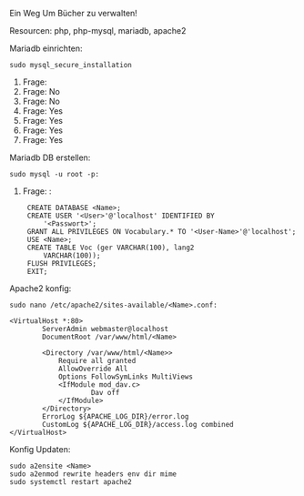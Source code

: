 Ein Weg Um Bücher zu verwalten!



Resourcen:
  php, php-mysql, mariadb, apache2

Mariadb einrichten:

	sudo mysql_secure_installation
		
1. Frage: <Dein Mariadb root Passwd.>
2. Frage: No
3. Frage: No
4. Frage: Yes
5. Frage: Yes
6. Frage: Yes
7. Frage: Yes


Mariadb DB erstellen:
	
	sudo mysql -u root -p:
		
1. Frage: <Dein Mariadb Root-Passwd. von eben>:

		CREATE DATABASE <Name>;
		CREATE USER '<User>'@'localhost' IDENTIFIED BY
    		'<Passwort>';	
		GRANT ALL PRIVILEGES ON Vocabulary.* TO '<User-Name>'@'localhost';
		USE <Name>;
		CREATE TABLE Voc (ger VARCHAR(100), lang2
    		VARCHAR(100));
		FLUSH PRIVILEGES;
		EXIT;



Apache2 konfig:

	sudo nano /etc/apache2/sites-available/<Name>.conf:

	<VirtualHost *:80>
    		ServerAdmin webmaster@localhost
    		DocumentRoot /var/www/html/<Name>

    		<Directory /var/www/html/<Name>>
       			Require all granted
        		AllowOverride All
        		Options FollowSymLinks MultiViews
        		<IfModule mod_dav.c>
            			Dav off
        		</IfModule>
    		</Directory>
    		ErrorLog ${APACHE_LOG_DIR}/error.log
    		CustomLog ${APACHE_LOG_DIR}/access.log combined
	</VirtualHost>


Konfig Updaten:

	sudo a2ensite <Name>
	sudo a2enmod rewrite headers env dir mime
	sudo systemctl restart apache2
